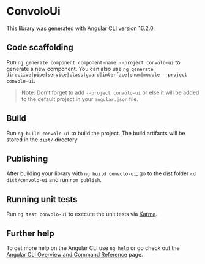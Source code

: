 # ConvoloUi

This library was generated with [Angular CLI](https://github.com/angular/angular-cli) version 16.2.0.

## Code scaffolding

Run `ng generate component component-name --project convolo-ui` to generate a new component. You can also use `ng generate directive|pipe|service|class|guard|interface|enum|module --project convolo-ui`.
> Note: Don't forget to add `--project convolo-ui` or else it will be added to the default project in your `angular.json` file. 

## Build

Run `ng build convolo-ui` to build the project. The build artifacts will be stored in the `dist/` directory.

## Publishing

After building your library with `ng build convolo-ui`, go to the dist folder `cd dist/convolo-ui` and run `npm publish`.

## Running unit tests

Run `ng test convolo-ui` to execute the unit tests via [Karma](https://karma-runner.github.io).

## Further help

To get more help on the Angular CLI use `ng help` or go check out the [Angular CLI Overview and Command Reference](https://angular.io/cli) page.

